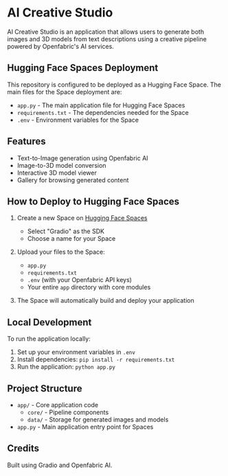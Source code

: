 # AI Creative Studio

AI Creative Studio is an application that allows users to generate both images and 3D models from text descriptions using a creative pipeline powered by Openfabric's AI services.

## Hugging Face Spaces Deployment

This repository is configured to be deployed as a Hugging Face Space. The main files for the Space deployment are:

- `app.py` - The main application file for Hugging Face Spaces
- `requirements.txt` - The dependencies needed for the Space
- `.env` - Environment variables for the Space

## Features

- Text-to-Image generation using Openfabric AI
- Image-to-3D model conversion
- Interactive 3D model viewer
- Gallery for browsing generated content

## How to Deploy to Hugging Face Spaces

1. Create a new Space on [Hugging Face Spaces](https://huggingface.co/spaces)

   - Select "Gradio" as the SDK
   - Choose a name for your Space

2. Upload your files to the Space:

   - `app.py`
   - `requirements.txt`
   - `.env` (with your Openfabric API keys)
   - Your entire `app` directory with core modules

3. The Space will automatically build and deploy your application

## Local Development

To run the application locally:

1. Set up your environment variables in `.env`
2. Install dependencies: `pip install -r requirements.txt`
3. Run the application: `python app.py`

## Project Structure

- `app/` - Core application code
  - `core/` - Pipeline components
  - `data/` - Storage for generated images and models
- `app.py` - Main application entry point for Spaces

## Credits

Built using Gradio and Openfabric AI.
